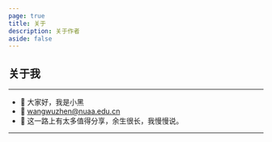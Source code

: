 ```yaml
---
page: true
title: 关于
description: 关于作者
aside: false
---
```


## 关于我

---

-   👋 大家好，我是小黑
-   📮️ wangwuzhen@nuaa.edu.cn
-   📖 这一路上有太多值得分享，余生很长，我慢慢说。

---
